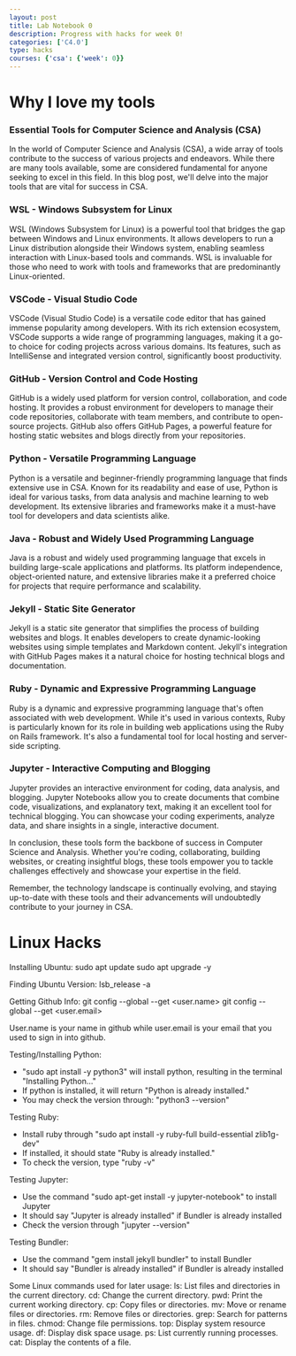 ```yaml
---
layout: post
title: Lab Notebook 0
description: Progress with hacks for week 0!
categories: ['C4.0']
type: hacks
courses: {'csa': {'week': 0}}
---
```


# Why I love my tools

### Essential Tools for Computer Science and Analysis (CSA)
In the world of Computer Science and Analysis (CSA), a wide array of tools contribute to the success of various projects and endeavors. While there are many tools available, some are considered fundamental for anyone seeking to excel in this field. In this blog post, we'll delve into the major tools that are vital for success in CSA.

### WSL - Windows Subsystem for Linux

WSL (Windows Subsystem for Linux) is a powerful tool that bridges the gap between Windows and Linux environments. It allows developers to run a Linux distribution alongside their Windows system, enabling seamless interaction with Linux-based tools and commands. WSL is invaluable for those who need to work with tools and frameworks that are predominantly Linux-oriented.

### VSCode - Visual Studio Code

VSCode (Visual Studio Code) is a versatile code editor that has gained immense popularity among developers. With its rich extension ecosystem, VSCode supports a wide range of programming languages, making it a go-to choice for coding projects across various domains. Its features, such as IntelliSense and integrated version control, significantly boost productivity.

### GitHub - Version Control and Code Hosting

GitHub is a widely used platform for version control, collaboration, and code hosting. It provides a robust environment for developers to manage their code repositories, collaborate with team members, and contribute to open-source projects. GitHub also offers GitHub Pages, a powerful feature for hosting static websites and blogs directly from your repositories.

### Python - Versatile Programming Language

Python is a versatile and beginner-friendly programming language that finds extensive use in CSA. Known for its readability and ease of use, Python is ideal for various tasks, from data analysis and machine learning to web development. Its extensive libraries and frameworks make it a must-have tool for developers and data scientists alike.

### Java - Robust and Widely Used Programming Language

Java is a robust and widely used programming language that excels in building large-scale applications and platforms. Its platform independence, object-oriented nature, and extensive libraries make it a preferred choice for projects that require performance and scalability.

### Jekyll - Static Site Generator

Jekyll is a static site generator that simplifies the process of building websites and blogs. It enables developers to create dynamic-looking websites using simple templates and Markdown content. Jekyll's integration with GitHub Pages makes it a natural choice for hosting technical blogs and documentation.

### Ruby - Dynamic and Expressive Programming Language

Ruby is a dynamic and expressive programming language that's often associated with web development. While it's used in various contexts, Ruby is particularly known for its role in building web applications using the Ruby on Rails framework. It's also a fundamental tool for local hosting and server-side scripting.

### Jupyter - Interactive Computing and Blogging

Jupyter provides an interactive environment for coding, data analysis, and blogging. Jupyter Notebooks allow you to create documents that combine code, visualizations, and explanatory text, making it an excellent tool for technical blogging. You can showcase your coding experiments, analyze data, and share insights in a single, interactive document.

In conclusion, these tools form the backbone of success in Computer Science and Analysis. Whether you're coding, collaborating, building websites, or creating insightful blogs, these tools empower you to tackle challenges effectively and showcase your expertise in the field.

Remember, the technology landscape is continually evolving, and staying up-to-date with these tools and their advancements will undoubtedly contribute to your journey in CSA.

# Linux Hacks

Installing Ubuntu: 
sudo apt update
sudo apt upgrade -y

Finding Ubuntu Version:
lsb_release -a

Getting Github Info:
git config --global --get <user.name>
git config --global --get <user.email>

User.name is your name in github while user.email is your email that you used to sign in into github.

Testing/Installing Python:
- "sudo apt install -y python3" will install python, resulting in the terminal "Installing Python..."
- If python is installed, it will return "Python is already installed."
- You may check the version through: "python3 --version"

Testing Ruby:
- Install ruby through "sudo apt install -y ruby-full build-essential zlib1g-dev"
- If installed, it should state "Ruby is already installed."
- To check the version, type "ruby -v"

Testing Jupyter:
- Use the command "sudo apt-get install -y jupyter-notebook" to install Jupyter
- It should say "Jupyter is already installed" if Bundler is already installed
- Check the version through "jupyter --version"

Testing Bundler:
- Use the command "gem install jekyll bundler" to install Bundler
- It should say "Bundler is already installed" if Bundler is already installed

Some Linux commands used for later usage: 
ls: List files and directories in the current directory.
cd: Change the current directory.
pwd: Print the current working directory.
cp: Copy files or directories.
mv: Move or rename files or directories.
rm: Remove files or directories.
grep: Search for patterns in files.
chmod: Change file permissions.
top: Display system resource usage.
df: Display disk space usage.
ps: List currently running processes.
cat: Display the contents of a file.

